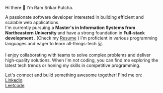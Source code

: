 Hi there 👋 I'm Ram Srikar Putcha.  

A passionate software developer interested in building efficient and scalable web applications.  
I'm currently pursuing a <b> Master's in Information Systems from Northeastern University </b> and have a strong foundation in <b> Full-stack development </b>. (Check my [Resume](https://drive.google.com/file/d/1FPW7vJ3WjJuiqmYWm_J7TpBMhDQxfZVQ/view) ) 
I'm proficient in various programming languages and eager to learn all-things-tech 💻.

I enjoy collaborating with teams to solve complex problems and deliver high-quality solutions. When I'm not coding, you can find me exploring the latest tech trends or honing my skills in competitive programming. 

Let's connect and build something awesome together! 
Find me on:   
[Linkedin](https://www.linkedin.com/in/rsputcha/)  
[Leetcode](https://leetcode.com/u/navina_ga/)





